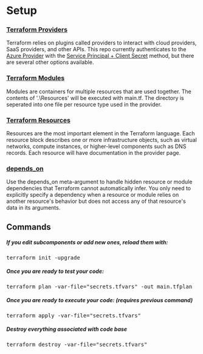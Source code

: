 <h1>Setup</h1>
<h3><a href="https://registry.terraform.io/browse/providers">Terraform Providers</a></h3>
<p>Terraform relies on plugins called providers to interact with cloud providers, SaaS providers, and other APIs. This repo currently authenticates to the <a href="https://registry.terraform.io/providers/hashicorp/azurerm/latest/docs">Azure Provider</a> with the <a href="https://registry.terraform.io/providers/hashicorp/azurerm/latest/docs/guides/service_principal_client_secret">Service Principal + Client Secret</a> method, but there are several other options available.</p>

<h3><a href="https://developer.hashicorp.com/terraform/language/modules">Terraform Modules</a></h3>
<p>Modules are containers for multiple resources that are used together. The contents of '.\Resources' will be executed with main.tf. The directory is seperated into one file per resource type used in the provider.</p>

<h3><a href="https://developer.hashicorp.com/terraform/language/resources">Terraform Resources</a></h3>
<p>Resources are the most important element in the Terraform language. Each resource block describes one or more infrastructure objects, such as virtual networks, compute instances, or higher-level components such as DNS records. Each resource will have documentation in the provider page.</p>

<h3><a href="https://developer.hashicorp.com/terraform/language/meta-arguments/depends_on">depends_on</a></h3>
<p>Use the depends_on meta-argument to handle hidden resource or module dependencies that Terraform cannot automatically infer. You only need to explicitly specify a dependency when a resource or module relies on another resource's behavior but does not access any of that resource's data in its arguments.</p>

<h2>Commands</h2>
<h5>If you edit subcomponents or add new ones, reload them with:</h5>
<kbd><samp>terraform init -upgrade</samp></kbd>

<h5>Once you are ready to test your code:</h5>
<kbd><samp>terraform plan -var-file="secrets.tfvars" -out main.tfplan</samp></kbd>

<h5>Once you are ready to execute your code: (requires previous command)</h5>
<kbd><samp>terraform apply -var-file="secrets.tfvars"</samp></kbd>

<h5>Destroy everything associated with code base</h5>
<kbd><samp>terraform destroy -var-file="secrets.tfvars"</samp></kbd>
